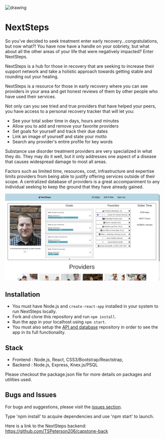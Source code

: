 <img src="http://cdn.onlinewebfonts.com/svg/img_323401.png" alt="drawing" width="200"> </img>


# NextSteps

So you've decided to seek treatment enter early recovery...congratulations, but now what?! You have now have a handle on your sobriety, but what about all the other areas of your life that were negatively impacted? Enter NextSteps.

NextSteps is a hub for those in recovery that are seeking to increase their support network and take a holistic approach towards getting stable and rounding out your healing.

NextSteps is a resource for those in early recovery where you can see providers in your area and get honest reviews of them by other people who have used their services.

Not only can you see tried and true providers that have helped your peers, you have access to a personal recovery tracker that will let you:

- See your total sober time in days, hours and minutes
- Allow you to add and remove your favorite providers
- Set goals for yourself and track their due dates
- Link an image of yourself and state your motto
- Search any provider's entire profile for key words

Substance use disorder treatment providers are very specialized in what they do. They may do it well, but it only addresses one aspect of a disease that causes widespread damage to most all areas. 

Factors such as limited time, resources, cost, infrastructure and expertise limits providers from being able to justify offering services outside of their scope. A centralized database of providers is a great accompaniment to any individual seeking to keep the ground that they have already gained. 

<img src="https://github.com/TSPeterson206/capstone-front/blob/master/nextstepscreenshot.png">

## Installation
- You must have Node.js and `create-react-app` installed in your system to run NextSteps locally.
- Fork and clone this repository and run `npm install`.
- Run the app in your localhost using `npm start`.
- You must also setup the [API and database](https://github.com/squeaker-g105-q3/squeaker-backend) repository in order to see the app in its full functionality.

## Stack

- Frontend : Node.js, React, CSS3/Bootstrap/Reactstrap,
- Backend : Node.js, Express, Knex.js/PSQL

Please checkout the package.json file for more details on packages and utilities used.

## Bugs and Issues

For bugs and suggestions, please visit the [issues section](https://github.com/TSPeterson206/capstone-front/issues).

Type 'npm install' to acquire dependencies and use 'npm start' to launch.

Here is a link to the NextSteps backend:
https://github.com/TSPeterson206/capstone-back